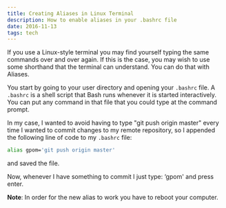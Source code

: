 ```yaml
---
title: Creating Aliases in Linux Terminal
description: How to enable aliases in your .bashrc file
date: 2016-11-13
tags: tech
---
```


If you use a Linux-style terminal you may find yourself typing the same commands over and over again. If this is the case, you may wish to use some shorthand that the terminal can understand. You can do that with Aliases.

You start by going to your user directory and opening your <code>.bashrc</code> file. A <code>.bashrc</code> is a shell script that Bash runs whenever it is started interactively. You can put any command in that file that you could type at the command prompt. 

In my case, I wanted to avoid having to type "git push origin master" every time I wanted to commit changes to my remote repository, so I appended the following line of code to my <code>.bashrc</code> file:

``` bash
alias gpom='git push origin master'
```

and saved the file.

Now, whenever I have something to commit I just type: &lsquo;gpom' and press enter.

**Note**: In order for the new alias to work you have to reboot your computer.

